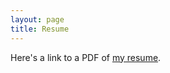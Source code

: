 ```yaml
---
layout: page
title: Resume
---
```

Here's a link to a PDF of [my resume](/docs/uncangco_resume.pdf).
